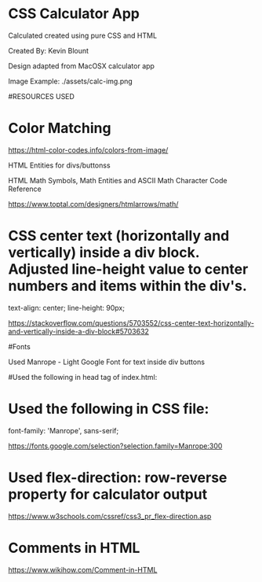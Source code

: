 # CSS Calculator App

Calculated created using pure CSS and HTML

Created By: Kevin Blount

Design adapted from MacOSX calculator app

Image Example: ./assets/calc-img.png

#RESOURCES USED

# Color Matching

https://html-color-codes.info/colors-from-image/

HTML Entities for divs/buttonss

HTML Math Symbols, Math Entities and ASCII Math Character Code Reference

https://www.toptal.com/designers/htmlarrows/math/

# CSS center text (horizontally and vertically) inside a div block. Adjusted line-height value to center numbers and items within the div's.

text-align: center;
line-height: 90px;

https://stackoverflow.com/questions/5703552/css-center-text-horizontally-and-vertically-inside-a-div-block#5703632

#Fonts

Used Manrope - Light Google Font for text inside div buttons

#Used the following in head tag of index.html: <link href="https://fonts.googleapis.com/css?family=Manrope:300&display=swap" rel="stylesheet">

# Used the following in CSS file:

font-family: 'Manrope', sans-serif;

https://fonts.google.com/selection?selection.family=Manrope:300

# Used flex-direction: row-reverse property for calculator output

https://www.w3schools.com/cssref/css3_pr_flex-direction.asp

# Comments in HTML

https://www.wikihow.com/Comment-in-HTML

